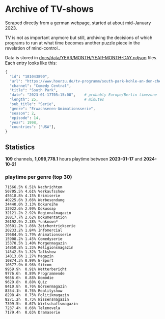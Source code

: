 # Archive of TV-shows

Scraped directly from a german webpage, started at about mid-January 2023.

TV is not as important anymore but still, archiving the decisions of which programs to run at what time
becomes another puzzle piece in the revelation of mind-control.. 

Data is stored in [docs/data/YEAR/MONTH/YEAR-MONTH-DAY.ndjson](docs/data/) files. 
Each entry looks like this:

```python
{
  "id": "181043890", 
  "url": "https://www.hoerzu.de/tv-programm/south-park-kohle-an-den-chefkoch/bid_181043890/", 
  "channel": "Comedy Central", 
  "title": "South Park", 
  "date": "2023-01-17T05:15:00",    # probably Europe/Berlin timezone 
  "length": 25,                     # minutes 
  "sub_title": "Serie", 
  "genre": "Erwachsenen-Animationsserie", 
  "season": 2, 
  "episode": 14, 
  "year": 1998, 
  "countries": ["USA"],
}
```

## Statistics

**109** channels, **1,099,778.1** hours playtime between **2023-01-17** and **2024-10-21**


### playtime per genre (top 30)

    71566.5h 6.51% Nachrichten
    50705.5h 4.61% Verkaufsshow
    45618.8h 4.15% Krimiserie
    40225.6h 3.66% Werbesendung
    34440.0h 3.13% Dokureihe
    32922.6h 2.99% Dokusoap
    32121.2h 2.92% Regionalmagazin
    28817.7h 2.62% Dokumentation
    26192.9h 2.38% *unknown*
    20501.2h 1.86% Zeichentrickserie
    20233.2h 1.84% Infomercial
    19684.9h 1.79% Animationsserie
    15908.2h 1.45% Comedyserie
    15370.5h 1.40% Morgenmagazin
    14850.8h 1.35% Religionsmagazin
    14542.5h 1.32% Talkshow
    14013.6h 1.27% Magazin
    10874.3h 0.99% E-Sport
    10577.9h 0.96% Sitcom
    9959.9h  0.91% Wetterbericht
    9776.6h  0.89% Programmende
    9656.6h  0.88% Komödie
    9629.8h  0.88% Quiz
    8410.8h  0.76% Börsenmagazin
    8354.1h  0.76% Realityshow
    8298.4h  0.75% Politikmagazin
    8271.2h  0.75% Wissensmagazin
    7399.5h  0.67% Wirtschaftsmagazin
    7237.4h  0.66% Telenovela
    7179.4h  0.65% Dramaserie
